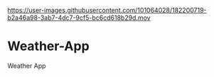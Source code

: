 

https://user-images.githubusercontent.com/101064028/182200719-b2a46a98-3ab7-4dc7-9cf5-bc6cd618b29d.mov



# Weather-App
Weather App 
